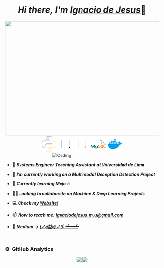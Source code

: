 <div align="center">
<h1 align="center"><i> Hi there, I'm <a href="http://ignaciodejesus.com/">Ignacio de Jesus</a></i>👋</h1>
</div>

<img src="/Miau/core_skills.gif" width="900" height="375"/>
<br>

<div align="center">
  <img src="/Miau/python.svg" alt="python" width="50" height="50" />
  <img src="/Miau/typescript.svg" alt="typescript" width="50" height="50" />
  <img src="/Miau/javascript.svg" alt="javascript" width="50" height="50" />
  <img src="/Miau/mysql.svg" alt="mysql" width="50" height="50" />
  <img src="/Miau/docker.svg" alt="docker" width="50" height="50" />
</div>

<img align="right" alt="Coding" width="350" src="https://user-images.githubusercontent.com/74038190/229223263-cf2e4b07-2615-4f87-9c38-e37600f8381a.gif">

<br>

- 💼 <i><strong>Systems Engineer Teaching Assistant at Universidad de Lima</strong></i>

- 🔭 <i><strong>I’m currently working on a Multimodal Deception Detection Project</strong></i>

- 🌱 <i><strong>Currently learning Mojo</strong></i> 🔥

- 👨‍💻 <i><strong>Looking to collaborate on Machine & Deep Learning Projects</strong></i>

- 💻 <i><strong>Check my [Website!](http://ignaciodejesus.com)</strong></i>

- 📫 <i><strong>How to reach me: **ignaciodejesus.m.u@gmail.com**</strong></i>

- 📄 <i><strong>Medium ->  [(ノಠ益ಠ)ノ彡 ┻━┻](https://medium.com/@ignaciodejesus.m.u)</strong></i>

<br>

### ⚙️ &nbsp;GitHub Analytics

<p align="center">
<a href="https://github.com/IgnaciodeJesus">
  <img height="180em" src="https://github-readme-stats-eight-theta.vercel.app/api?username=IgnaciodeJesus&show_icons=true&theme=algolia&include_all_commits=true&count_private=true"/>
  <img height="180em" src="https://github-readme-stats-eight-theta.vercel.app/api/top-langs/?username=IgnaciodeJesus&layout=compact&langs_count=8&theme=algolia"/>
</a>
</p>
<!--
**IgnaciodeJesus/IgnaciodeJesus** is a ✨ _special_ ✨ repository because its `README.md` (this file) appears on your GitHub profile.

Here are some ideas to get you started:

- 🔭 I’m currently working on ...
- 🌱 I’m currently learning ...
- 👯 I’m looking to collaborate on ...
- 🤔 I’m looking for help with ...
- 💬 Ask me about ...
- 📫 How to reach me: ...
- 😄 Pronouns: ...
- ⚡ Fun fact: ...
-->
